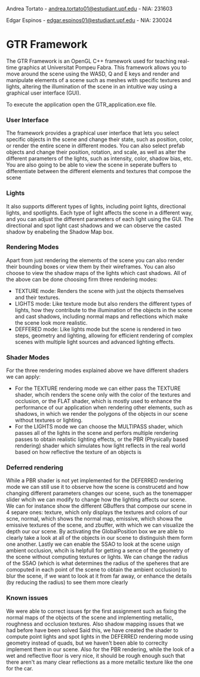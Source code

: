 Andrea Tortato - andrea.tortato01@estudiant.upf.edu - NIA: 231603

Edgar Espinos - edgar.espinos01@estudiant.upf.edu - NIA: 230024

# GTR Framework
The GTR Framework is an OpenGL C++ framework used for teaching real-time graphics at Universitat Pompeu Fabra. This framework allows you to move around the scene using the WASD, Q and E keys and render and manipulate elements of a scene such as meshes with specific textures and lights, altering the illumination of the scene in an intuitive way using a graphical user interface (GUI).

To execute the application open the GTR_application.exe file.

### User Interface
The framework provides a graphical user interface that lets you select specific objects in the scene and change their state, such as position, color, or render the entire scene in different modes. You can also select prefab objects and change their position, rotation, and scale, as well as alter the different parameters of the lights, such as intensity, color, shadow bias, etc.
You are also going to be able to view the scene in seperate buffers to differentiate between the different elements and textures that compose the scene

### Lights
It also supports different types of lights, including point lights, directional lights, and spotlights. Each type of light affects the scene in a different way, and you can adjust the different parameters of each light using the GUI.
The directional and spot light cast shadows and we can observe the casted shadow by enabeling the Shadow Map box.

### Rendering Modes
Apart from just rendering the elements of the scene you can also render their bounding boxes or view them by their wireframes. You can also choose to view the shadow maps of the lights which cast shadows.
All of the above can be done choosing firm three rendering modes:
- TEXTURE mode: Renders the scene with just the objects themselves and their textures.
- LIGHTS mode: Like texture mode but also renders the different types of lights, how they contribute to the illumination of the objects in the scene and cast shadows, including normal maps and reflections which make the scene look more realistic.
- DEFFERED mode: Like lights mode but the scene is rendered in two steps, geometry and lighting, allowing for efficient rendering of complex scenes with multiple light sources and advanced lighting effects.

### Shader Modes
For the three rendering modes explained above we have different shaders we can apply:
- For the TEXTURE rendering mode we can either pass the TEXTURE shader, whcih renders the scene only with the color of the textures and occlusion, or the FLAT shader, which is mostly used to enhance the performance of our application when rendering other elements, such as shadows, in which we render the polygons of the objects in our scene without textures or lighting.
- For the LIGHTS mode we can choose the MULTIPASS shader, which passes all of the lights in the scene and perfors multiple rendering passes to obtain realistic lighting effects, or the PBR (Physically based rendering) shader which simulates how light reflects in the real world based on how reflective the texture of an objects is

### Deferred rendering
While a PBR shader is not yet implemented for the DEFERRED rendering mode we can still use it to observe how the scene is construcetd and how changing different parameters changes our scene, such as the tonemapper slider whcih we can modify to change how the lighting affects our scene.
We can for instance show the different GBuffers that compose our scene in 4 separe ones: texture, which only displays the textures and colors of our scne, normal, which shows the normal map, emissive, which showa the emissive textures of the scene, and zbuffer, with which we can visualize the depth our our scene.
By activating the GlobalPosition box we are able to clearly take a look at all of the objects in our scene to distinguish them form one another.
Lastly we can enable the SSAO to look at the scene usign ambient occlusion, whcih is helpfull for getting a sence of the geometry of the scene without computing textures or lights. We can change the radius of the SSAO (which is what determines the radius of the speheres that are comoputed in each point of the scene to obtain the ambient occlusion) to blur the scene, if we want to look at it from far away, or enhance the details (by reducing the radius) to see them more clearly

### Known issues
We were able to correct issues fpr the first assignment such as fixing the normal maps of the objects of the scene and implementing metallic, roughness and occlusion textures. Also shadow mapping issues that we had before have been solved
Said this, we have created the shader to compute point lights and spot lights in the DEFERRED rendering mode using geometry instead of quads, but we haven't been able to correclty implement them in our scene.
Also for the PBR rendering, while the look of a wet and reflective floor is very nice, it should be rough enough such that there aren't as many clear reflections as a more metallic texture like the one for the car.



